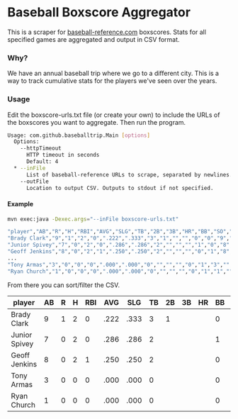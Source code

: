 # Baseball Boxscore Aggregator

This is a scraper for [baseball-reference.com](https://www.baseball-reference.com/) boxscores. Stats for all specified
games are aggregated and output in CSV format.

### Why?

We have an annual baseball trip where we go to a different city. This is a way to track cumulative stats for the players
we've seen over the years.

### Usage

Edit the boxscore-urls.txt file (or create your own) to include the URLs of the boxscores you want to aggregate. Then
run the program.

```bash
Usage: com.github.baseballtrip.Main [options]
  Options:
    --httpTimeout
      HTTP timeout in seconds
      Default: 4
  * --inFile
      List of baseball-reference URLs to scrape, separated by newlines.
    --outFile
      Location to output CSV. Outputs to stdout if not specified.
```

#### Example

```bash
mvn exec:java -Dexec.args="--inFile boxscore-urls.txt"

"player","AB","R","H","RBI","AVG","SLG","TB","2B","3B","HR","BB","SO","PA","SB","CS","IP","ER","R","BB","SO","BF","PIT","HR","ERA","K/9","WHIP","seasons"
"Brady Clark","9","1","2","0",".222",".333","3","1","","","0","0","9","","","","","","","","","","","","","","2005"
"Junior Spivey","7","0","2","0",".286",".286","2","","","","1","0","8","","","","","","","","","","","","","","2005"
"Geoff Jenkins","8","0","2","1",".250",".250","2","","","","0","1","8","","","","","","","","","","","","","","2005"
...
"Tony Armas","3","0","0","0",".000",".000","0","","","","0","1","3","","","7.0","2","2","2","3","28","","1","2.57","3.9","1","2005"
"Ryan Church","1","0","0","0",".000",".000","0","","","","0","1","1","","","","","","","","","","","","","","2005"
```

From there you can sort/filter the CSV.

| player        | AB | R | H | RBI | AVG  | SLG  | TB | 2B | 3B | HR | BB | SO | PA | SB | CS | IP  | ER | R | BB | SO | BF | PIT | HR | ERA  | K/9 | WHIP | seasons |
|---------------|----|---|---|-----|------|------|----|----|----|----|----|----|----|----|----|-----|----|---|----|----|----|-----|----|------|-----|------|---------|
| Brady Clark   | 9  | 1 | 2 | 0   | .222 | .333 | 3  | 1  |    |    | 0  | 0  | 9  |    |    |     |    |   |    |    |    |     |    |      |     |      | 2005    |
| Junior Spivey | 7  | 0 | 2 | 0   | .286 | .286 | 2  |    |    |    | 1  | 0  | 8  |    |    |     |    |   |    |    |    |     |    |      |     |      | 2005    |
| Geoff Jenkins | 8  | 0 | 2 | 1   | .250 | .250 | 2  |    |    |    | 0  | 1  | 8  |    |    |     |    |   |    |    |    |     |    |      |     |      | 2005    |
| Tony Armas    | 3  | 0 | 0 | 0   | .000 | .000 | 0  |    |    |    | 0  | 1  | 3  |    |    | 7.0 | 2  | 2 | 2  | 3  | 28 |     | 1  | 2.57 | 3.9 | 1    | 2005    |
| Ryan Church   | 1  | 0 | 0 | 0   | .000 | .000 | 0  |    |    |    | 0  | 1  | 1  |    |    |     |    |   |    |    |    |     |    |      |     |      | 2005    |

